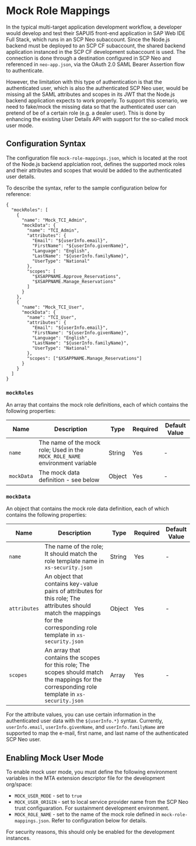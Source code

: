 # Mock Role Mappings

In the typical multi-target application development workflow, a developer would develop and test their SAPUI5 front-end application in SAP Web IDE Full Stack, which runs in an SCP Neo subaccount. Since the Node.js backend must be deployed to an SCP CF subaccount, the shared backend application instanced in the SCP CF development subaccount is used. The connection is done through a destination configured in SCP Neo and referenced in `neo-app.json`, via the OAuth 2.0 SAML Bearer Assertion flow to authenticate.

However, the limitation with this type of authentication is that the authenticated user, which is also the authenticated SCP Neo user, would be missing all the SAML attributes and scopes in its JWT that the Node.js backend application expects to work properly. To support this scenario, we need to fake/mock the missing data so that the authenticated user can pretend of be of a certain role (e.g. a dealer user). This is done by enhancing the existing User Details API with support for the so-called mock user mode.

## Configuration Syntax

The configuration file `mock-role-mappings.json`, which is located at the root of the Node.js backend applciation root, defines the supported mock roles and their attributes and scopes that would be added to the authenticated user details.

To describe the syntax, refer to the sample configuration below for reference:

```
{
  "mockRoles": [
    {
      "name": "Mock_TCI_Admin",
      "mockData": {
        "name": "TCI_Admin",
        "attributes": {
          "Email": "${userInfo.email}",
          "FirstName": "${userInfo.givenName}",
          "Language": "English",
          "LastName": "${userInfo.familyName}",
          "UserType": "National"
        },
        "scopes": [
          "$XSAPPNAME.Approve_Reservations",
          "$XSAPPNAME.Manage_Reservations"
        ]
      }
    },
    {
      "name": "Mock_TCI_User",
      "mockData": {
        "name": "TCI_User",
        "attributes": {
          "Email": "${userInfo.email}",
          "FirstName": "${userInfo.givenName}",
          "Language": "English",
          "LastName": "${userInfo.familyName}",
          "UserType": "National"
        },
        "scopes": ["$XSAPPNAME.Manage_Reservations"]
      }
    }
  ]
}
```

### `mockRoles`

An array that contains the mock role definitions, each of which contains the following properties:

| Name       | Description                                                                  | Type   | Required | Default Value |
| ---------- | ---------------------------------------------------------------------------- | ------ | -------- | ------------- |
| `name`     | The name of the mock role; Used in the `MOCK_ROLE_NAME` environment variable | String | Yes      | -             |
| `mockData` | The mock data definition - see below                                         | Object | Yes      | -             |

### `mockData`

An object that contains the mock role data definition, each of which contains the following properties:

| Name         | Description                                                                                                                                                             | Type   | Required | Default Value |
| ------------ | ----------------------------------------------------------------------------------------------------------------------------------------------------------------------- | ------ | -------- | ------------- |
| `name`       | The name of the role; It should match the role template name in `xs-security.json`                                                                                      | String | Yes      | -             |
| `attributes` | An object that contains key-value pairs of attributes for this role; The attributes should match the mappings for the corresponding role template in `xs-security.json` | Object | Yes      | -             |
| `scopes`     | An array that contains the scopes for this role; The scopes should match the mappings for the corresponding role template in `xs-security.json`                         | Array  | Yes      | -             |

For the attribute values, you can use certain information in the authenticated user data with the `${userInfo.*}` syntax. Currently, `userInfo.email`, `userInfo.givenName`, and `userInfo.familyName` are supported to map the e-mail, first name, and last name of the authenticated SCP Neo user.

## Enabling Mock User Mode

To enable mock user mode, you must define the following environment variables in the MTA extension descriptor file for the development org/space:

- `MOCK_USER_MODE` - set to `true`
- `MOCK_USER_ORIGIN` - set to local service provider name from the SCP Neo trust configuaration. For sustainment development environment.
- `MOCK_ROLE_NAME` - set to the name of the mock role defined in `mock-role-mappings.json`. Refer to configuration below for details.

For security reasons, this should only be enabled for the development instances.
